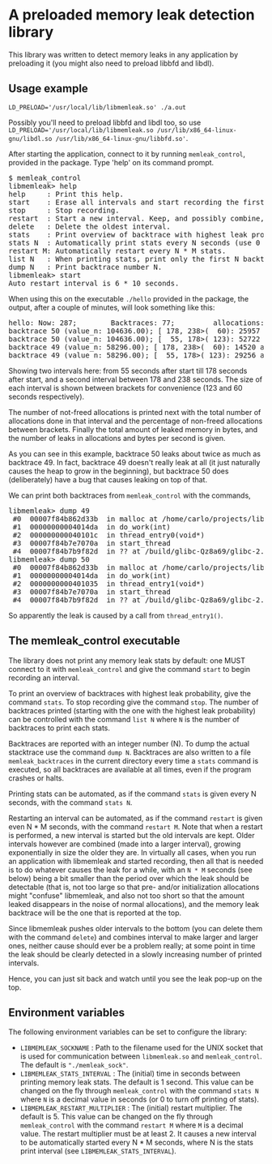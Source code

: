 # A preloaded memory leak detection library

This library was written to detect memory leaks in any application
by preloading it (you might also need to preload libbfd and libdl).

## Usage example

`LD_PRELOAD='/usr/local/lib/libmemleak.so' ./a.out`

Possibly you'll need to preload libbfd and libdl too, so use `LD_PRELOAD='/usr/local/lib/libmemleak.so /usr/lib/x86_64-linux-gnu/libdl.so /usr/lib/x86_64-linux-gnu/libbfd.so'`.

After starting the application, connect to it by running `memleak_control`,
provided in the package. Type 'help' on its command prompt.

<pre>
$ memleak_control
libmemleak> help
help     : Print this help.
start    : Erase all intervals and start recording the first interval.
stop     : Stop recording.
restart  : Start a new interval. Keep, and possibly combine, previous intervals.
delete   : Delete the oldest interval.
stats    : Print overview of backtrace with highest leak probability.
stats N  : Automatically print stats every N seconds (use 0 to turn off).
restart M: Automatically restart every N * M stats.
list N   : When printing stats, print only the first N backtraces.
dump N   : Print backtrace number N.
libmemleak> start
Auto restart interval is 6 * 10 seconds.
</pre>

When using this on the executable `./hello` provided in the package,
the output, after a couple of minutes, will look something like this:

<pre>
hello: Now: 287;        Backtraces: 77;         allocations: 650036;    total memory: 83,709,180 bytes.
backtrace 50 (value_n: 104636.00); [ 178, 238>(  60): 25957 allocations (1375222 total,  1.9%), size 3311982; 432.62 allocations/s, 55199 bytes/s
backtrace 50 (value_n: 104636.00); [  55, 178>( 123): 52722 allocations (2793918 total,  1.9%), size 6734135; 428.63 allocations/s, 54749 bytes/s
backtrace 49 (value_n: 58296.00); [ 178, 238>(  60): 14520 allocations (1382814 total,  1.1%), size 1860716; 242.00 allocations/s, 31011 bytes/s
backtrace 49 (value_n: 58296.00); [  55, 178>( 123): 29256 allocations (2794155 total,  1.0%), size 3744938; 237.85 allocations/s, 30446 bytes/s
</pre>

Showing two intervals here: from 55 seconds after start till 178 seconds after start,
and a second interval between 178 and 238 seconds. The size of each interval is
shown between brackets for convenience (123 and 60 seconds respectively).

The number of not-freed allocations is printed next with the total number
of allocations done in that interval and the percentage of non-freed
allocations between brackets. Finally the total amount of leaked memory
in bytes, and the number of leaks in allocations and bytes per second
is given.

As you can see in this example, backtrace 50 leaks about twice as much as backtrace 49.
In fact, backtrace 49 doesn't really leak at all (it just naturally causes the heap
to grow in the beginning), but backtrace 50 does (deliberately) have a bug that causes
leaking on top of that.

We can print both backtraces from `memleak_control` with the commands,

<pre>
libmemleak> dump 49
 #0  00007f84b862d33b  in malloc at /home/carlo/projects/libmemleak/libmemleak-objdir/src/../../libmemleak/src/memleak.c:1008
 #1  00000000004014da  in do_work(int)
 #2  000000000040101c  in thread_entry0(void*)
 #3  00007f84b7e7070a  in start_thread
 #4  00007f84b7b9f82d  in ?? at /build/glibc-Qz8a69/glibc-2.23/misc/../sysdeps/unix/sysv/linux/x86_64/clone.S:111
libmemleak> dump 50
 #0  00007f84b862d33b  in malloc at /home/carlo/projects/libmemleak/libmemleak-objdir/src/../../libmemleak/src/memleak.c:1008
 #1  00000000004014da  in do_work(int)
 #2  0000000000401035  in thread_entry1(void*)
 #3  00007f84b7e7070a  in start_thread
 #4  00007f84b7b9f82d  in ?? at /build/glibc-Qz8a69/glibc-2.23/misc/../sysdeps/unix/sysv/linux/x86_64/clone.S:111
</pre>

So apparently the leak is caused by a call from `thread_entry1()`.

## The memleak_control executable

The library does not print any memory leak stats by default: one MUST connect to it
with `memleak_control` and give the command `start` to begin recording an interval.

To print an overview of backtraces with highest leak probability, give the command `stats`.
To stop recording give the command `stop`. The number of backtraces printed (starting with
the one with the highest leak probability) can be controlled with the command `list N`
where `N` is the number of backtraces to print each stats.

Backtraces are reported with an integer number (N). To dump the actual stacktrace use
the command `dump N`. Backtraces are also written to a file `memleak_backtraces` in
the current directory every time a `stats` command is executed, so all backtraces
are available at all times, even if the program crashes or halts.

Printing stats can be automated, as if the command `stats` is given every N seconds, with
the command `stats N`.

Restarting an interval can be automated, as if the command `restart` is given even N * M seconds,
with the command `restart M`. Note that when a restart is performed, a new interval is started
but the old intervals are kept. Older intervals however are combined (made into a larger interval),
growing exponentially in size the older they are. In virtually all cases, when you
run an application with libmemleak and started recording, then all that is needed is to
do whatever causes the leak for a while, with an `N * M` seconds (see below) being a bit smaller
than the period over which the leak should be detectable (that is, not too large so that
pre- and/or initialization allocations might "confuse" libmemleak, and also not too short
so that the amount leaked disappears in the noise of normal allocations), and the memory leak
backtrace will be the one that is reported at the top.

Since libmemleak pushes older intervals to the bottom (you can delete them with the
command `delete`) and combines interval to make larger and larger ones, neither
cause should ever be a problem really; at some point in time the leak should be
clearly detected in a slowly increasing number of printed intervals.

Hence, you can just sit back and watch until you see the leak pop-up on the top.

## Environment variables

The following environment variables can be set to configure
the library:

* `LIBMEMLEAK_SOCKNAME` : Path to the filename used for the UNIX socket that is used for communication between `libmemleak.so` and `memleak_control`. The default is `"./memleak_sock"`.
* `LIBMEMLEAK_STATS_INTERVAL` : The (initial) time in seconds between printing memory leak stats. The default is 1 second. This value can be changed on the fly through `memleak_control` with the command `stats N` where `N` is a decimal value in seconds (or 0 to turn off printing of stats).
* `LIBMEMLEAK_RESTART_MULTIPLIER` : The (initial) restart multiplier. The default is 5. This value can be changed on the fly through `memleak_control` with the command `restart M` where `M` is a decimal value. The restart multiplier must be at least 2. It causes a new interval to be automatically started every N * M seconds, where N is the stats print interval (see `LIBMEMLEAK_STATS_INTERVAL`).

